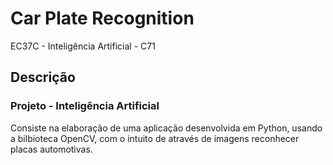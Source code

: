 # Car Plate Recognition

EC37C - Inteligência Artificial - C71

## Descrição

### Projeto - Inteligência Artificial

Consiste na elaboração de uma aplicação desenvolvida em Python, usando a bilbioteca OpenCV, com o intuito de através de imagens reconhecer placas automotivas.

